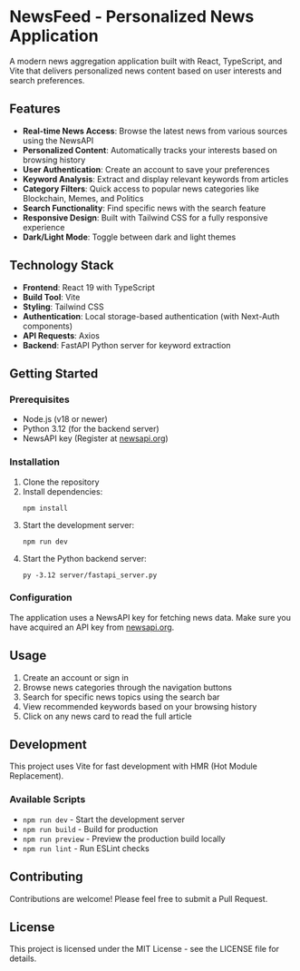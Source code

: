 # NewsFeed - Personalized News Application

A modern news aggregation application built with React, TypeScript, and Vite that delivers personalized news content based on user interests and search preferences.

## Features

- **Real-time News Access**: Browse the latest news from various sources using the NewsAPI
- **Personalized Content**: Automatically tracks your interests based on browsing history
- **User Authentication**: Create an account to save your preferences
- **Keyword Analysis**: Extract and display relevant keywords from articles
- **Category Filters**: Quick access to popular news categories like Blockchain, Memes, and Politics
- **Search Functionality**: Find specific news with the search feature
- **Responsive Design**: Built with Tailwind CSS for a fully responsive experience
- **Dark/Light Mode**: Toggle between dark and light themes

## Technology Stack

- **Frontend**: React 19 with TypeScript
- **Build Tool**: Vite
- **Styling**: Tailwind CSS
- **Authentication**: Local storage-based authentication (with Next-Auth components)
- **API Requests**: Axios
- **Backend**: FastAPI Python server for keyword extraction

## Getting Started

### Prerequisites

- Node.js (v18 or newer)
- Python 3.12 (for the backend server)
- NewsAPI key (Register at [newsapi.org](https://newsapi.org))

### Installation

1. Clone the repository
2. Install dependencies:
   ```
   npm install
   ```
3. Start the development server:
   ```
   npm run dev
   ```
4. Start the Python backend server:
   ```
   py -3.12 server/fastapi_server.py
   ```

### Configuration

The application uses a NewsAPI key for fetching news data. Make sure you have acquired an API key from [newsapi.org](https://newsapi.org).

## Usage

1. Create an account or sign in
2. Browse news categories through the navigation buttons
3. Search for specific news topics using the search bar
4. View recommended keywords based on your browsing history
5. Click on any news card to read the full article

## Development

This project uses Vite for fast development with HMR (Hot Module Replacement).

### Available Scripts

- `npm run dev` - Start the development server
- `npm run build` - Build for production
- `npm run preview` - Preview the production build locally
- `npm run lint` - Run ESLint checks

## Contributing

Contributions are welcome! Please feel free to submit a Pull Request.

## License

This project is licensed under the MIT License - see the LICENSE file for details.
